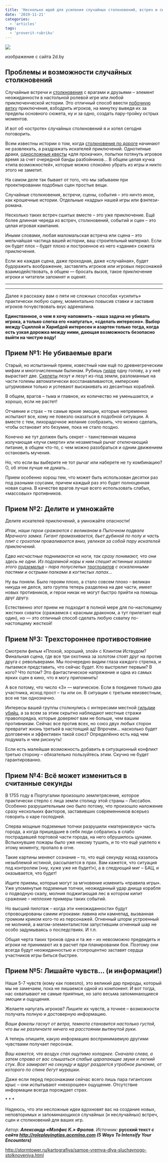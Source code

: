 ```yaml
---
title: 'Несколько идей для усиления случайных столкновений, встреч и сюжетных сцен'
date: '2019-11-21'
categories:
  - 'articles'
tags:
  - 'proverit-rubriku'
---
```


![](https://cyborgsandmages.com/wp-content/uploads/2019/11/image-2.png)

изображение с сайта 2d.by

## Проблемы и возможности случайных столкновений

Случайные встречи и [столкновения](http://stormtower.ru/kartografiya/kak-uluchshit-potryasayushhie-idei-i-prevratit-sluchaynyie-stolknoveniya-v-chast-syuzheta.html) с врагами и друзьями – элемент неожиданности в настольной ролевой игре или любой приключенческой истории. Это отличный способ ввести [побочную ветку](http://stormtower.ru/organization/3-shaga-k-syuzhetu-rolevoy-igryi.html) приключения, взбодрить игроков, на минутку выведя их за пределы основного сюжета, ну и за одно, создать пару-тройку острых моментов.

И вот об «остроте» случайных столкновений я и хотел сегодня поговорить.

Всем известны истории о том, когда [столкновения по дороге](http://stormtower.ru/generator/sluchaynyie-vstrechi-v-selskoy-mestnosti.html) начинают не развлекать, а раздражать искателей приключений. Однотипные драки, [односложные квесты](http://stormtower.ru/kartografiya/samoe-vremya-dlya-sluchaynogo-stolknoveniya.html) «для прокачки», попытки потянуть игровое время за счет очередной банды разбойников… В общем целая кучка «типа возможностей», которые можно спокойно убрать из игры и никто этого не заметит.

На самом деле так бывает от того, что мы забываем при проектировании подобных сцен простые вещи.

Случайные столкновения, встречи, сцены, события – это ничто иное, как крошечные истории. Отдельные «кадры» нашей игры или фэнтези-романа.

Несколько таких встреч сшитых вместе – это уже приключение. Ещё более длинная череда из встреч, столкновений, событий и сцен – это целая игровая кампания.

Иными словами, любая маломальская встреча или сцена – это мельчайшая частица вашей истории, ваш строительный материал. Если он будет плох – будет плохо и построенное из него «здание» сюжета приключения.

Если же каждая сцена, даже проходная, даже «случайная», будет будоражить воображение, заставлять игроков или игровых персонажей взаимодействовать, в общем — бросать вызов, такое приключение игроки и читатели запомнят и оценят.

---

---

Далее я расскажу вам о пяти не сложных способах «усилить» практически любую сцену, моментально повысив ставки и заставив игроков почувствовать вкус адреналина.

**Единственное, о чем я хочу напомнить – наша задача не убивать игрока, а только слегка его «напугать», «сделать интересно». Выбор между Сциллой и Харибдой интересен и азартен только тогда, когда есть узкая дорожка между ними, дающая возможность безопасно выйти на чистую воду!**

## Прием №1: Не убиваемые враги

Старый, но испытанный прием, известный нам ещё по древнегреческим мифам и многочисленным былинам. Рубишь [гидре](http://stormtower.ru/mazes-and-minotaurs/monstruariy/gidra.html) одну голову, а у неё вырастает две. [Скелеты](http://stormtower.ru/mazes-and-minotaurs/monstruariy/skelet.html) лезут и лезут из-под земли, разломанные на части големы автоматически восстанавливаются, имперские штурмовики только и успевают выскакивать из десантных кораблей.

В общем, врагов – тьма и главное, их количество не уменьшается, и хорошо, если не растет!

Отчаяние и страх – те самые яркие эмоции, которые непременно испытают все, кому не повезло оказаться в подобной ситуации. А вместе с тем, лихорадочное желание сообразить, что можно сделать, чтобы остановит это безумие, пока не стало поздно.

Конечно же тут должен быть секрет – таинственная машина излучающая «лучи смерти» или незаметный рычаг отключающий питание, в общем что-то, с чем можно разобраться и одним движением остановить мучения.

Но, что если вы выберите не тот рычаг или наберете не ту комбинацию? О, об этом лучше не думать…

Прием особенно хорош тем, что может быть использован десятки раз под разными соусами, причем каждый раз это будет полноценная новая сцена. В качестве врагов лучше всего использовать слабых, «массовых» противников.

## Прием №2: Делите и умножайте

Делите искателей приключений, а умножайте опасности!

_Итак, наши герои сражаются с великаном в Пыточном подвале Мрачного замка. Гигант промахивается, бьет дубиной по полу и часть плит с грохотом проваливается вниз, увлекая за собой пару искателей приключений._

*Едва несчастные поднимаются на ноги, так сразу понимают, что они здесь не одни. Из подземной норы к ним спешит истинные хозяева этого* [_подземелья_](http://stormtower.ru/generator/generator-sluchaynyih-vstrech-v-podzemele.html) *– пара полуслепых* [_троглодитов_](http://stormtower.ru/mazes-and-minotaurs/monstruariy/troglodit.html) *с оскаленными пастями и острыми палками в когтистых лапах…*

Ну вы поняли. Было героям плохо, а стало совсем плохо – великан никуда не делся, зато группа теперь разделена на две части, имеет новых противников, и герои никак не могут быстро прийти на помощь друг другу.

Естественно этот прием не подходит в полной мере для по-настоящему жестких схваток (сражаемся с красным драконом, а тут прилетает ещё один), но — это отличный способ сделать любую схватку по-настоящему жесткой!

## Прием №3: Трехстороннее противостояние

Смотрели фильм «Плохой, хороший, злой» с Клинтом Иствудом? Финальная сцена, где все три охотника за золотом стоят друг на против друга с револьверами. Мы поочередно видим глаза каждого стрелка, и пытаемся представить, что сейчас будет. Кто выстрелит первым? В кого? Что потом? Это фантастическое напряжение и одна из самых ярких сцен в кино, что я могу припомнить!

А все потому, что число «3» — магическое. Если в поединке только два участника, исход прост – ты или он. В ситуации с третьим неизвестным, все не так однозначно.

Интересы вашей группы столкнулись с интересами местной [гильдии убийц](http://stormtower.ru/generator/generator-gildiy-assasinov-dlya-nastolnyih-rolevyih-igr.html), а за всем за этим скрытно наблюдают местные стражи правопорядка, которые доверяют вам не больше, чем вашим противникам. Сейчас все против всех, но союз двух любых сторон превратит жизнь третьей в настоящий ад! Впрочем… насколько будет долговечен и эффективен такой союз? Определённо есть над чем подумать и чем рискнуть!

Если есть малейшая возможность добавить в ситуационный конфликт третью сторону – обязательно пользуйтесь этим. Скучно не будет гарантированно.

## Прием №4: Всё может измениться в считанные секунды

В 1755 году в Португалии произошло землетрясение, которое практически стерло с лица земли столицу этой страны – Лиссабон. Особенно разрушительным оно было потому, что произошло наложение сразу нескольких факторов, заставивших современников всерьез говорить о каре господней.

Сперва мощные подземные толчки разрушили «материковую» часть города, а когда пришедшие в себя люди собрались в слабо пострадавшей портовой части города, на него обрушилось цунами. Вспыхнувшие пожары было уже некому тушить, и то что ещё уцелело к этому моменту, пропало в огне.

Такие картины меняют сознание – то, что ещё секунду назад казалось незыблемой истиной, рассыпается в прах. Вам кажется, что ситуация под контролем («ну, хуже уже не будет!»), а в следующий миг – БАЦ, и оказывается, что будет!

Ищите приемы, которые могут за мгновение изменить «правила игры». Уже упомянутые подземные толчки, неожиданный удар днища корабля о подводную скалу, молния поджигающая лес в котором кипит сражение – неплохие примеры таких событий.

Но высший пилотаж – когда эти «неожиданности» будут спровоцированы самим игроками: лавина или камнепад, вызванная громким криком кого-то из персонажей. Огненный шторм устроенный не молнией, а магом-элементалистом запустившим огненный шар не особо задумываясь о последствиях. И т.п.

Общая черта таких трюков одна и та же – их невозможно предвидеть и игроки не принимают их в расчет при планировании боя. Поэтому они всегда будут неожиданностью и стопроцентно заставят сердца участников игры биться быстрее.

## Прием №5: Лишайте чувств… (и информации!)

Наши 5-7 чувств (кому как повезло), это великий дар природы, который мы не замечаем, пока не лишаемся одной из компонент. И вот тогда, нас охватывают не самые приятные, но зато весьма запоминающиеся эмоции и ощущения.

Желаете напугать игроков? Лишите их чувств, а точнее – возможности получать полную и достоверную информацию.

_Ваши факелы гаснут от ветра, темнота становится настолько густой, что вы не различаете ничего на расстоянии вытянутой руки._

А теперь опишите, какую информацию воспринимаемую другими чувствами получает персонаж.

_Ваш кажется, что воздух стал ощутимо холоднее. Сначала слева, а затем справа от вас слышаться слабые царапающие звуки и легкий стук. Все замирает на секунду и вдруг раздается утробное рычание, от которого по спине бегут мурашки_.

Даже если перед персонажами сейчас всего лишь пара гигантских крыс – они испытывают «нехорошее» ощущение. Отсутствие информации всегда порождает страх.

\* \* \*

Надеюсь, что эти несложные идеи вдохновят вас на создание новых, неповторимых и запоминающихся случайных (и неслучайных) встреч, сцен и столкновений для ваших игр.

*Автор: **Александр «Мэлфис К.» Фролов**. Источник:* **русский текст *с сайта http://roleplayingtips.acemlna.com (5 Ways To Intensify Your Encounters)***

http://stormtower.ru/kartografiya/samoe-vremya-dlya-sluchaynogo-stolknoveniya.html
